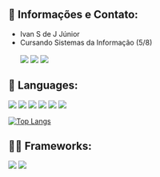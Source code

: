 ## :bust_in_silhouette: Informações e Contato:
* Ivan S de J Júnior
* Cursando Sistemas da Informação (5/8) <br><br>
  <a href = "mailto:ivan.junior2706@gmail.com" target="_blank"><img src="https://img.shields.io/badge/Gmail-D14836?style=for-the-badge&logo=gmail&logoColor=white" target="_blank"></a>
  <a href="https://www.linkedin.com/in/ivansjjunior/" target="_blank"><img src="https://img.shields.io/badge/-LinkedIn-%230077B5?style=for-the-badge&logo=linkedin&logoColor=white" target="_blank"></a>
  <a href="https://api.whatsapp.com/send?phone=5571991085709&text=Vim%20pelo%20git." target="_blank"><img src="https://img.shields.io/badge/WhatsApp-25D366?style=for-the-badge&logo=whatsapp&logoColor=white" target="_blank"></a> 
  
## :crystal_ball: Languages:
<img src="https://img.shields.io/badge/Java-ED8B00?style=for-the-badge&logo=java&logoColor=white" target="_blank"> <img src="https://img.shields.io/badge/Python-FFD43B?style=for-the-badge&logo=python&logoColor=darkgreen" target="_blank"> <img src="https://img.shields.io/badge/HTML5-E34F26?style=for-the-badge&logo=html5&logoColor=white" target="_blank"> <img src="https://img.shields.io/badge/CSS3-1572B6?style=for-the-badge&logo=css3&logoColor=white" target="_blank"> <img src="https://img.shields.io/badge/JavaScript-F7DF1E?style=for-the-badge&logo=javascript&logoColor=black" target="_blank"> <img src="https://img.shields.io/badge/TypeScript-DCDCDC?style=for-the-badge&logo=typescript&logoColor=black" target="_blank">

[![Top Langs](https://github-readme-stats.vercel.app/api/top-langs/?username=ivansjr&layout=compact&theme=radical)](https://github.com/anuraghazra/github-readme-stats)


## 👩‍💻 Frameworks:
<img src="https://img.shields.io/badge/Spring_Boot-F2F4F9?style=for-the-badge&logo=spring-boot" target="_blank"> <img src="https://img.shields.io/badge/angular-11?style=for-the-badge&logo=angular">

